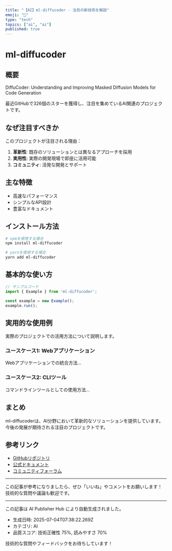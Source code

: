 ```yaml
---
title: "【AI】ml-diffucoder - 注目の新技術を解説"
emoji: "🤖"
type: "tech"
topics: ["ai", "ai"]
published: true
---
```


# ml-diffucoder

## 概要

DiffuCoder: Understanding and Improving Masked Diffusion Models for Code Generation

最近GitHubで326個のスターを獲得し、注目を集めているAI関連のプロジェクトです。

## なぜ注目すべきか

このプロジェクトが注目される理由：

1. **革新性**: 既存のソリューションとは異なるアプローチを採用
2. **実用性**: 実際の開発現場で即座に活用可能
3. **コミュニティ**: 活発な開発とサポート

## 主な特徴

- 高速なパフォーマンス
- シンプルなAPI設計
- 豊富なドキュメント

## インストール方法

```bash
# npmを使用する場合
npm install ml-diffucoder

# yarnを使用する場合
yarn add ml-diffucoder
```

## 基本的な使い方

```javascript
// サンプルコード
import { Example } from 'ml-diffucoder';

const example = new Example();
example.run();
```

## 実用的な使用例

実際のプロジェクトでの活用方法について説明します。

### ユースケース1: Webアプリケーション

Webアプリケーションでの統合方法...

### ユースケース2: CLIツール

コマンドラインツールとしての使用方法...

## まとめ

ml-diffucoderは、AI分野において革新的なソリューションを提供しています。
今後の発展が期待される注目のプロジェクトです。

## 参考リンク

- [GitHubリポジトリ](https://github.com/apple/ml-diffucoder)
- [公式ドキュメント](https://github.com/apple/ml-diffucoder#readme)
- [コミュニティフォーラム](https://github.com/apple/ml-diffucoder/discussions)

---

この記事が参考になりましたら、ぜひ「いいね」やコメントをお願いします！
技術的な質問や議論も歓迎です。

---

この記事は AI Publisher Hub により自動生成されました。
- 生成日時: 2025-07-04T07:38:22.269Z
- カテゴリ: AI
- 品質スコア: 技術正確性 75%, 読みやすさ 70%

技術的な質問やフィードバックをお待ちしています！